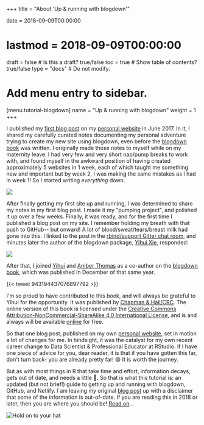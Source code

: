 +++
title = "About 'Up & running with blogdown'"

date = 2018-09-09T00:00:00
# lastmod = 2018-09-09T00:00:00

draft = false  # Is this a draft? true/false
toc = true  # Show table of contents? true/false
type = "docs"  # Do not modify.

# Add menu entry to sidebar.
[menu.tutorial-blogdown]
  name = "Up & running with blogdown"
  weight = 1
+++

I published my [first blog post](../post/up-and-running-with-blogdown) on my [personal website](https://alison.rbind.io/) in June 2017. In it, I shared my carefully curated notes documenting my personal adventure trying to create my new site using blogdown, even before the [blogdown book](https://bookdown.org/yihui/blogdown/) was written. I originally made those notes to myself while on my maternity leave. I had very few and very short nap/pump breaks to work with, and found myself in the awkward position of having created approximately 5 websites in 1 week, each of which taught me something new and important but by week 2, I was making the same mistakes as I had in week 1! So I started writing _everything_ down. 

![](https://media.giphy.com/media/DHvWIBOhwQi64/giphy.gif)

After finally getting my first site up and running, I was determined to share my notes in my first blog post. I made it my "pumping project", and polished it up over a few weeks. Finally, it was ready, and for the first time I published a blog post on my site. I remember holding my breath with that push to GitHub-- but onward! A lot of blood/sweat/tears/breast milk had gone into this. I linked to the post in the [rbind/support Gitter chat room](https://gitter.im/rbind/support), and minutes later the author of the blogdown package, [Yihui Xie](https://yihui.name/), responded:

![](/img/yihui-gitter.png)

After that, I joined [Yihui](https://yihui.name/) and [Amber Thomas](https://amber.rbind.io/) as a co-author on the [blogdown book](https://bookdown.org/yihui/blogdown/), which was published in December of that same year. 


{{< tweet 943194437076897792 >}}

I'm so proud to have contributed to this book, and will always be grateful to Yihui for the opportunity. It was published by [Chapman & Hall/CRC](https://www.crcpress.com/p/book/9780815363729). The online version of this book is licensed under the [Creative Commons Attribution-NonCommercial-ShareAlike 4.0 International License](http://creativecommons.org/licenses/by-nc-sa/4.0/), and is and always will be available [online](https://bookdown.org/yihui/blogdown/) for free.

So that one blog post, published on my own [personal website](https://alison.rbind.io/), set in motion a lot of changes for me. In hindsight, it was the catalyst for my own recent career change to Data Scientist & Professional Educator at RStudio. If I have one piece of advice for you, dear reader, it is that if you have gotten this far, don't turn back- you are already pretty far! :smile: It is worth the journey.

But as with most things in R that take time and effort, information decays, gets out of date, and needs a little :blue_heart:. So that is what this tutorial is: an updated (but not brief!) guide to getting up and running with blogdown, GitHub, and Netlify. I am leaving my original [blog post](../post/up-and-running-with-blogdown) up with a disclaimer that some of the information is out-of-date. If you are reading this in 2018 or later, then you are where you should be! [Read on](01_blogdown-resources)...

![Hold on to your hat](https://media.giphy.com/media/uELDhoOZdSnUk/giphy.gif)
